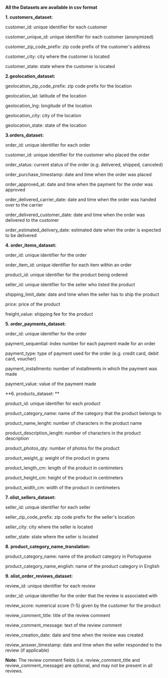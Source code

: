 **All the Datasets are available in csv format**




**1. customers_dataset:**

customer_id: unique identifier for each customer

customer_unique_id: unique identifier for each customer (anonymized)

customer_zip_code_prefix: zip code prefix of the customer's address

customer_city: city where the customer is located

customer_state: state where the customer is located




**2.geolocation_dataset:**

geolocation_zip_code_prefix: zip code prefix for the location

geolocation_lat: latitude of the location

geolocation_lng: longitude of the location

geolocation_city: city of the location

geolocation_state: state of the location




**3.orders_dataset:**

order_id: unique identifier for each order

customer_id: unique identifier for the customer who placed the order

order_status: current status of the order (e.g. delivered, shipped, canceled)

order_purchase_timestamp: date and time when the order was placed

order_approved_at: date and time when the payment for the order was approved

order_delivered_carrier_date: date and time when the order was handed over to the carrier

order_delivered_customer_date: date and time when the order was delivered to the customer

order_estimated_delivery_date: estimated date when the order is expected to be delivered




**4. order_items_dataset:**

order_id: unique identifier for the order

order_item_id: unique identifier for each item within an order

product_id: unique identifier for the product being ordered

seller_id: unique identifier for the seller who listed the product

shipping_limit_date: date and time when the seller has to ship the product

price: price of the product

freight_value: shipping fee for the product




**5. order_payments_dataset:**

order_id: unique identifier for the order

payment_sequential: index number for each payment made for an order


payment_type: type of payment used for the order (e.g. credit card, debit card, voucher)

payment_installments: number of installments in which the payment was made

payment_value: value of the payment made




**6. products_dataset: **

product_id: unique identifier for each product

product_category_name: name of the category that the product belongs to


product_name_lenght: number of characters in the product name

product_description_lenght: number of characters in the product description

product_photos_qty: number of photos for the product

product_weight_g: weight of the product in grams

product_length_cm: length of the product in centimeters

product_height_cm: height of the product in centimeters

product_width_cm: width of the product in centimeters




**7. olist_sellers_dataset:**

seller_id: unique identifier for each seller

seller_zip_code_prefix: zip code prefix for the seller's location


seller_city: city where the seller is located

seller_state: state where the seller is located




**8. product_category_name_translation:**

product_category_name: name of the product category in Portuguese

product_category_name_english: name of the product category in English




**9. olist_order_reviews_dataset:**

review_id: unique identifier for each review

order_id: unique identifier for the order that the review is associated with

review_score: numerical score (1-5) given by the customer for the product

review_comment_title: title of the review comment

review_comment_message: text of the review comment


review_creation_date: date and time when the review was created

review_answer_timestamp: date and time when the seller responded to the review (if
applicable)





**Note:** The review comment fields (i.e. review_comment_title and review_comment_message)
are optional, and may not be present in all reviews.
